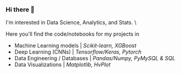 ### Hi there 👋

I'm interested in Data Science, Analytics, and Stats. \

Here you'll find the code/notebooks for my projects in
 - Machine Learning models | *Scikit-learn, XGBoost*
 - Deep Learning (CNNs) | *Tensorflow/Keras, Pytorch*
 - Data Engineering / Databases | *Pandas/Numpy, PyMySQL & SQL*
 - Data Visualizations | *Matplotlib, HvPlot*
